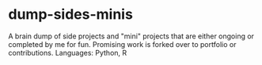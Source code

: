 # dump-sides-minis
A brain dump of side projects and "mini" projects that are either ongoing or completed by me for fun. Promising work is forked over to portfolio or contributions. Languages: Python, R
